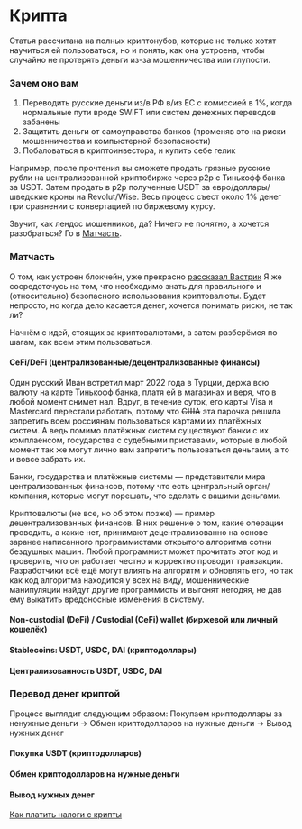 # Крипта
Статья рассчитана на полных криптонубов, которые не только хотят научиться ей пользоваться,
но и понять, как она устроена, чтобы случайно не протерять деньги из-за мошенничества или глупости.

### Зачем оно вам
1. Переводить русские деньги из/в РФ в/из ЕС с комиссией в 1%,
  когда нормальные пути вроде SWIFT или систем денежных переводов забанены
2. Защитить деньги от самоуправства банков (променяв это на риски мошенничества и компьютерной безопасности)
3. Побаловаться в криптоинвестора, и купить себе гелик

Например, после прочтения вы сможете продать грязные русские рубли на централизованной криптобирже
через p2p с Тинькофф банка за USDT.
Затем продать в p2p полученные USDT за евро/доллары/шведские кроны на Revolut/Wise. 
Весь процесс съест около 1% денег при сравнении с конвертацией по биржевому курсу.

Звучит, как лендос мошенников, да? Ничего не понятно, а хочется разобраться? Го в [Матчасть](#матчасть).

### Матчасть
О том, как устроен блокчейн, уже прекрасно [рассказал Вастрик](https://vas3k.blog/blog/blockchain/)
Я же сосредоточусь на том, что необходимо знать для правильного и (относительно) безопасного использования криптовалюты.
Будет непросто, но когда дело касается денег, хочется понимать риски, не так ли?

Начнём с идей, стоящих за криптовалютами, а затем разберёмся по шагам, как всем этим пользоваться.

#### CeFi/DeFi (централизованные/децентрализованные финансы)
Один русский Иван встретил март 2022 года в Турции, держа всю валюту на карте Тинькофф банка,
платя ей в магазинах и веря, что в любой момент снимет нал. 
Вдруг, в течение суток, его карты Visa и Mastercard перестали работать, 
потому что ~~США~~ эта парочка решила запретить всем россиянам пользоваться картами их платёжных систем. 
А ведь помимо платёжных систем существуют банки с их комплаенсом, государства с судебными приставами,
которые в любой момент так же могут лично вам запретить пользоваться деньгами, а то и вовсе забрать их.

Банки, государства и платёжные системы — представители мира централизованных финансов,
потому что есть центральный орган/компания, которые могут порешать, что сделать с вашими деньгами.

Криптовалюты (не все, но об этом позже) — пример децентрализованных финансов. 
В них решение о том, какие операции проводить, а какие нет, 
принимают децентрализованно на основе заранее написанного программистами открытого алгоритма сотни бездушных машин.
Любой программист может прочитать этот код и проверить, что он работает честно и корректно проводит транзакции. 
Разработчики всё ещё могут влиять на алгоритм и обновлять его, но так как код алгоритма находится у всех на виду, 
мошеннические манипуляции найдут другие программисты и выгонят негодяя,
не дав ему выкатить вредоносные изменения в систему. 

#### Non-custodial (DeFi) / Custodial (CeFi) wallet (биржевой или личный кошелёк)

#### Stablecoins: USDT, USDC, DAI (криптодоллары)
#### Централизованность USDT, USDC, DAI

### Перевод денег криптой
Процесс выглядит следующим образом:
Покупаем криптодоллары за ненужные деньги -> Обмен криптодолларов на нужные деньги -> Вывод нужных денег

#### Покупка USDT (криптодолларов)
#### Обмен криптодолларов на нужные деньги
#### Вывод нужных денег

[Как платить налоги с крипты](https://skatteverket.se/privat/skatter/vardepapper/andratillgangar/kryptovalutor.4.15532c7b1442f256bae11b60.html)

